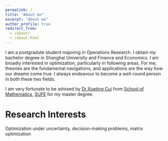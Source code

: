 ```yaml
---
permalink: /
title: "About me"
excerpt: "About me"
author_profile: true
redirect_from: 
  - /about/
  - /about.html
---
```


I am a postgradute student majoring in Operations Research. I obtain my bachelor degree in Shanghai University and Finance and Economics. I am broadly interested in optimization, particularly in following areas. For me, theories are the fundamental navigations, and applications are the way how our dreams come true. I always endeavour to become a well-round person in both these two fields.

I am very fortunate to be advised by [Dr.Xueting Cui](https://math.sufe.edu.cn/aa/a0/c2019a43680/page.htm) from [School of Mathematics](https://math.sufe.edu.cn/), [SUFE](https://www.sufe.edu.cn/) for my master degree. 

Research Interests
======
Optimization under uncertainty, decision-making problems, matrix optimization

